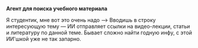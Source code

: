 **Агент для поиска учебного материала**

Я студентик, мне вот это очень надо –> Вводишь в строку интересующую тему — ИИ отправляет ссылки на видео-лекции, статьи и литературу по данной теме.
Бывает сложно найти годную инфу, с этой ИИ'шкой уже не так запарно.
